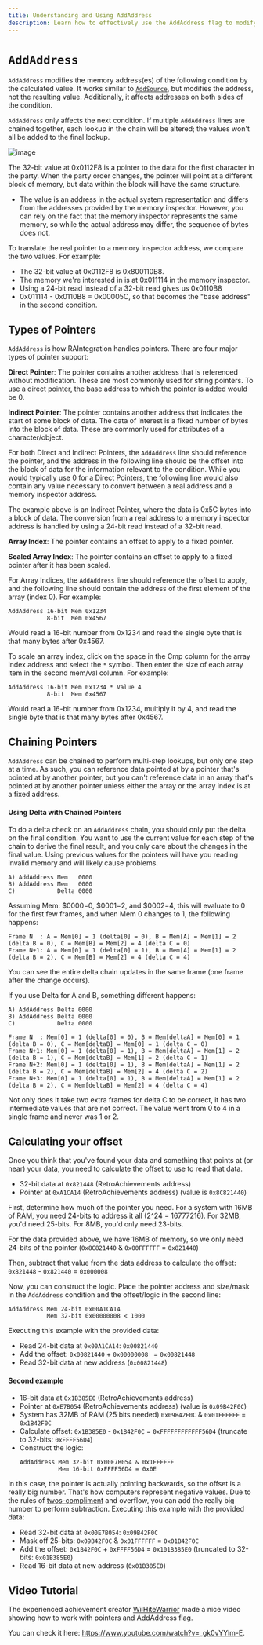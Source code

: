 ```yaml
---
title: Understanding and Using AddAddress
description: Learn how to effectively use the AddAddress flag to modify memory addresses for conditions, understand pointer types, calculate offsets, and chain pointers for advanced achievement creation.
---
```


# `AddAddress`

`AddAddress` modifies the memory address(es) of the following condition by the calculated value. It works similar to [`AddSource`](/developer-docs/flags/addsource), but modifies the address, not the resulting value. Additionally, it affects addresses on both sides of the condition.

`AddAddress` only affects the next condition. If multiple `AddAddress` lines are chained together, each lookup in the chain will be altered; the values won't all be added to the final lookup.

![image](https://user-images.githubusercontent.com/32680403/68913137-9396d780-0717-11ea-871f-150903408d5f.png)

The 32-bit value at 0x0112F8 is a pointer to the data for the first character in the party. When the party order changes, the pointer will point at a different block of memory, but data within the block will have the same structure.

- The value is an address in the actual system representation and differs from the addresses provided by the memory inspector. However, you can rely on the fact that the memory inspector represents the same memory, so while the actual address may differ, the sequence of bytes does not.

To translate the real pointer to a memory inspector address, we compare the two values. For example:

- The 32-bit value at 0x0112F8 is 0x800110B8.
- The memory we're interested in is at 0x011114 in the memory inspector.
- Using a 24-bit read instead of a 32-bit read gives us 0x0110B8
- 0x011114 - 0x0110B8 = 0x00005C, so that becomes the "base address" in the second condition.

## Types of Pointers

`AddAddress` is how RAIntegration handles pointers. There are four major types of pointer support:

**Direct Pointer**: The pointer contains another address that is referenced without modification. These are most commonly used for string pointers. To use a direct pointer, the base address to which the pointer is added would be 0.

**Indirect Pointer**: The pointer contains another address that indicates the start of some block of data. The data of interest is a fixed number of bytes into the block of data. These are commonly used for attributes of a character/object.

For both Direct and Indirect Pointers, the `AddAddress` line should reference the pointer, and the address in the following line should be the offset into the block of data for the information relevant to the condition. While you would typically use 0 for a Direct Pointers, the following line would also contain any value necessary to convert between a real address and a memory inspector address.

The example above is an Indirect Pointer, where the data is 0x5C bytes into a block of data. The conversion from a real address to a memory inspector address is handled by using a 24-bit read instead of a 32-bit read.

**Array Index**: The pointer contains an offset to apply to a fixed pointer.

**Scaled Array Index**: The pointer contains an offset to apply to a fixed pointer after it has been scaled.

For Array Indices, the `AddAddress` line should reference the offset to apply, and the following line should contain the address of the first element of the array (index 0). For example:

```
AddAddress 16-bit Mem 0x1234
           8-bit  Mem 0x4567
```

Would read a 16-bit number from 0x1234 and read the single byte that is that many bytes after 0x4567.

To scale an array index, click on the space in the Cmp column for the array index address and select the `*` symbol. Then enter the size of each array item in the second mem/val column. For example:

```
AddAddress 16-bit Mem 0x1234 * Value 4
           8-bit  Mem 0x4567
```

Would read a 16-bit number from 0x1234, multiply it by 4, and read the single byte that is that many bytes after 0x4567.

## Chaining Pointers

`AddAddress` can be chained to perform multi-step lookups, but only one step at a time. As such, you can reference data pointed at by a pointer that's pointed at by another pointer, but you can't reference data in an array that's pointed at by another pointer unless either the array or the array index is at a fixed address.

#### Using Delta with Chained Pointers

To do a delta check on an `AddAddress` chain, you should only put the delta on the final condition. You want to use the current value for each step of the chain to derive the final result, and you only care about the changes in the final value. Using previous values for the pointers will have you reading invalid memory and will likely cause problems.

```
A) AddAddress Mem   0000
B) AddAddress Mem   0000
C)            Delta 0000
```

Assuming Mem: $0000=0, $0001=2, and $0002=4, this will evaluate to 0 for the first few frames, and when Mem 0 changes to 1, the following happens:

```
Frame N  : A = Mem[0] = 1 (delta[0] = 0), B = Mem[A] = Mem[1] = 2 (delta B = 0), C = Mem[B] = Mem[2] = 4 (delta C = 0)
Frame N+1: A = Mem[0] = 1 (delta[0] = 1), B = Mem[A] = Mem[1] = 2 (delta B = 2), C = Mem[B] = Mem[2] = 4 (delta C = 4)
```

You can see the entire delta chain updates in the same frame (one frame after the change occurs).

If you use Delta for A and B, something different happens:

```
A) AddAddress Delta 0000
B) AddAddress Delta 0000
C)            Delta 0000
```

```
Frame N  : Mem[0] = 1 (delta[0] = 0), B = Mem[deltaA] = Mem[0] = 1 (delta B = 0), C = Mem[deltaB] = Mem[0] = 1 (delta C = 0)
Frame N+1: Mem[0] = 1 (delta[0] = 1), B = Mem[deltaA] = Mem[1] = 2 (delta B = 1), C = Mem[deltaB] = Mem[1] = 2 (delta C = 1)
Frame N+2: Mem[0] = 1 (delta[0] = 1), B = Mem[deltaA] = Mem[1] = 2 (delta B = 2), C = Mem[deltaB] = Mem[2] = 4 (delta C = 2)
Frame N+3: Mem[0] = 1 (delta[0] = 1), B = Mem[deltaA] = Mem[1] = 2 (delta B = 2), C = Mem[deltaB] = Mem[2] = 4 (delta C = 4)
```

Not only does it take two extra frames for delta C to be correct, it has two intermediate values that are not correct. The value went from 0 to 4 in a single frame and never was 1 or 2.

## Calculating your offset

Once you think that you've found your data and something that points at (or near) your data, you need to calculate the offset to use to read that data.

- 32-bit data at `0x821448` (RetroAchievements address)
- Pointer at `0xA1CA14` (RetroAchievements address) (value is `0x8C821440`)

First, determine how much of the pointer you need. For a system with 16MB of RAM, you need 24-bits to address it all (2^24 = 16777216). For 32MB, you'd need 25-bits. For 8MB, you'd only need 23-bits.

For the data provided above, we have 16MB of memory, so we only need 24-bits of the pointer (`0x8C821440` & `0x00FFFFFF` = `0x821440`)

Then, subtract that value from the data address to calculate the offset: `0x821448` - `0x821440` = `0x000008`

Now, you can construct the logic. Place the pointer address and size/mask in the `AddAddress` condition and the offset/logic in the second line:

```
AddAddress Mem 24-bit 0x00A1CA14
           Mem 32-bit 0x00000008 < 1000
```

Executing this example with the provided data:

- Read 24-bit data at `0x00A1CA14`: `0x00821440`
- Add the offset: `0x00821440` + `0x00000008 ` = `0x00821448`
- Read 32-bit data at new address (`0x00821448`)

#### Second example

- 16-bit data at `0x1B385E0` (RetroAchievements address)
- Pointer at `0xE7B054` (RetroAchievements address) (value is `0x09B42F0C`)
- System has 32MB of RAM (25 bits needed) `0x09B42F0C` & `0x01FFFFFF` = `0x1B42F0C`
- Calculate offset: `0x1B385E0` - `0x1B42F0C` = `0xFFFFFFFFFFFF56D4` (truncate to 32-bits: `0xFFFF56D4`)
- Construct the logic:
  ```
  AddAddress Mem 32-bit 0x00E7B054 & 0x1FFFFFF
             Mem 16-bit 0xFFFF56D4 = 0x0E
  ```

In this case, the pointer is actually pointing backwards, so the offset is a really big number. That's how computers represent negative values. Due to the rules of [twos-compliment](https://en.wikipedia.org/wiki/Two's_complement) and overflow, you can add the really big number to perform subtraction. Executing this example with the provided data:

- Read 32-bit data at `0x00E7B054`: `0x09B42F0C`
- Mask off 25-bits: `0x09B42F0C` & `0x01FFFFFF` = `0x01B42F0C`
- Add the offset: `0x1B42F0C` + `0xFFFF56D4` = `0x101B385E0` (truncated to 32-bits: `0x01B385E0`)
- Read 16-bit data at new address (`0x01B385E0`)

## Video Tutorial

The experienced achievement creator [WilHiteWarrior](https://retroachievements.org/user/WilHiteWarrior) made a nice video showing how to work with pointers and AddAddress flag.

You can check it here: <https://www.youtube.com/watch?v=_gk0vYYlm-E>.
